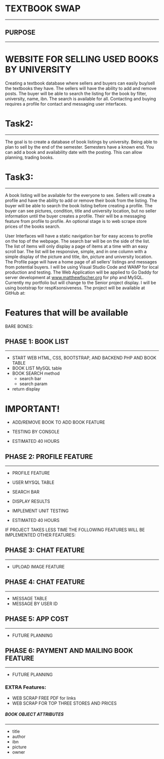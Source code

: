 # TEXTBOOK SWAP
---------------------------------

## PURPOSE
---------------------------------
# WEBSITE FOR SELLING USED BOOKS BY UNIVERSITY

Creating a textbook database where sellers and buyers can easily buy/sell the textbooks they have.    The sellers will have the ability to add and remove posts.  The buyer will be able to search the listing for the book by filter, university, name, ibn.  The search is available for all.  Contacting and buying requires a profile for contact and messaging user interfaces.  

# Task2:   
---------------------------------
The goal is to create a database of book listings by university.  Being able to plan to sell by the end of the semester.  Semesters have a known end.  You can add a book and availability date with the posting.  This can allow planning, trading books.

# Task3:   
---------------------------------
A book listing will be available for the everyone to see.  Sellers will create a profile and have the ability to add or remove their book from the listing.  The buyer will be able to search the book listing before creating a profile.  The buyer can see pictures, condition, title and university location, but no seller information until the buyer creates a profile.  Their will be a messaging feature from profile to profile.  An optional stage is to web scrape store prices of the books search. 

User Interfaces will have a static navigation bar for easy access to profile on the top of the webpage. The search bar will be on the side of the list.  The list of items will only display a page of items at a time with an easy scroll bar.  The list will be responsive, simple, and in one column with a simple display of the picture and title, ibn, picture and university location.  The Profile page will have a home page of all sellers’ listings and messages from potential buyers.
I will be using Visual Studio Code and WAMP for local production and testing.  The Web Application will be applied to Go Daddy for server development at www.matthewfischer.org for php and MySQL.  Currently my portfolio but will change to the Senior project display.  I will be using bootstrap for respKsonsiveness.  The project will be available at GitHub at:

# Features that will be available

BARE BONES:

## PHASE 1: BOOK LIST
---------------------------------
-	START WEB HTML, CSS, BOOTSTRAP, AND BACKEND PHP AND BOOK TABLE
-	BOOK LIST MySQL table
-	BOOK SEARCH method
    -   search bar
    -   search param
-   return display

# IMPORTANT!
-	ADD/REMOVE BOOK TO ADD BOOK FEATURE

-   TESTING BY CONSOLE

-	ESTIMATED 40 HOURS



## PHASE 2: PROFILE FEATURE
---------------------------------

-	PROFILE FEATURE 
-   USER MYSQL TABLE
-   SEARCH BAR
-   DISPLAY RESULTS


-   IMPLEMENT UNIT TESTING

-	ESTIMATED 40 HOURS

IF PROJECT TAKES LESS TIME THE FOLLOWING FEATURES WILL BE IMPLEMENTED
OTHER FEATURES:

## PHASE 3:  CHAT FEATURE
---------------------------------
-   UPLOAD IMAGE FEATURE
## PHASE 4:  CHAT FEATURE
---------------------------------

-	MESSAGE TABLE
-	MESSAGE BY USER ID



## PHASE 5:  APP COST
---------------------------------
- FUTURE PLANNING

## PHASE 6:  PAYMENT AND MAILING BOOK FEATURE
---------------------------------
- FUTURE PLANNING


### EXTRA Features:
-	WEB SCRAP FREE PDF for links
-	WEB SCRAP FOR TOP THREE STORES AND PRICES



##### BOOK OBJECT ATTRIBUTES
----------------------
- title
- author
- ibn
- picture
- owner